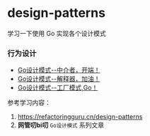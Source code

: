 # design-patterns
学习一下使用 Go 实现各个设计模式

### 行为设计
+ [Go设计模式--中介者，开端！](https://github.com/hd2yao/design-patterns/tree/main/behavioral-patterns/mediator)
+ [Go设计模式--解释器，加油！](https://github.com/hd2yao/design-patterns/tree/main/behavioral-patterns/interpreter)
+ [Go设计模式--工厂模式,Go！](https://github.com/hd2yao/design-patterns/tree/main/creational-patterns/factory)

参考学习内容：
1. https://refactoringguru.cn/design-patterns
2. **网管叨bi叨** `Go设计模式` 系列文章